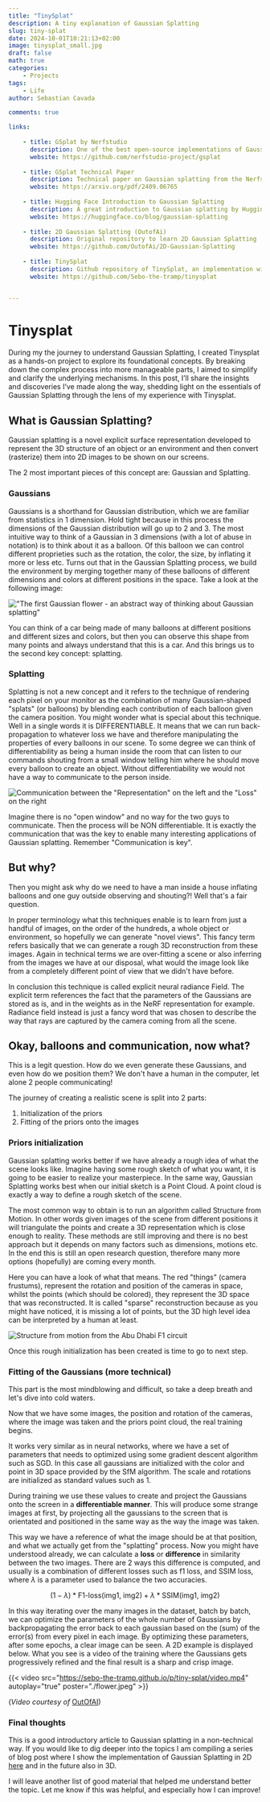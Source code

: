 ```yaml
---
title: "TinySplat"
description: A tiny explanation of Gaussian Splatting 
slug: tiny-splat
date: 2024-10-01T10:21:13+02:00
image: tinysplat_small.jpg
draft: false
math: true
categories:
    - Projects
tags:
    - Life
author: Sebastian Cavada

comments: true

links:
    
    - title: GSplat by Nerfstudio
      description: One of the best open-source implementations of Gaussian splatting
      website: https://github.com/nerfstudio-project/gsplat
      
    - title: GSplat Technical Paper
      description: Technical paper on Gaussian splatting from the Nerfstudio team
      website: https://arxiv.org/pdf/2409.06765
      
    - title: Hugging Face Introduction to Gaussian Splatting
      description: A great introduction to Gaussian splatting by Hugging Face
      website: https://huggingface.co/blog/gaussian-splatting    
    
    - title: 2D Gaussian Splatting (OutofAi)
      description: Original repository to learn 2D Gaussian Splatting
      website: https://github.com/OutofAi/2D-Gaussian-Splatting
      
    - title: TinySplat
      description: Github repository of TinySplat, an implementation with added explanations and a low-level framework
      website: https://github.com/Sebo-the-tramp/tinysplat    


---
```


# Tinysplat

During my the journey to understand Gaussian Splatting, I created Tinysplat as a hands-on project to explore its foundational concepts. By breaking down the complex process into more manageable parts, I aimed to simplify and clarify the underlying mechanisms. In this post, I’ll share the insights and discoveries I’ve made along the way, shedding light on the essentials of Gaussian Splatting through the lens of my experience with Tinysplat.

## What is Gaussian Splatting?

Gaussian splatting is a novel explicit surface representation developed to represent the 3D structure of an object or an environment and then convert (rasterize) them into 2D images to be shown on our screens.

The 2 most important pieces of this concept are: Gaussian and Splatting.

### Gaussians

Gaussians is a shorthand for Gaussian distribution, which we are familiar from statistics in 1 dimension. Hold tight because in this process the dimensions of the Gaussian distribution will go up to 2 and 3. The most intuitive way to think of a Gaussian in 3 dimensions (with a lot of abuse in notation) is to think about it as a balloon. Of this balloon we can control different proprieties such as the rotation, the color, the size, by inflating it more or less etc.
Turns out that in the Gaussian Splatting process, we build the environment by merging together many of these balloons of different dimensions and colors at different positions in the space. Take a look at the following image:

!["The first Gaussian flower - an abstract way of thinking about Gaussian splatting"](flower.jpeg)

You can think of a car being made of many balloons at different positions and different sizes and colors, but then you can observe this shape from many points and always understand that this is a car.
And this brings us to the second key concept: splatting.

### Splatting

Splatting is not a new concept and it refers to the technique of rendering each pixel on your monitor as the combination of many Gaussian-shaped "splats" (or balloons) by blending each contribution of each balloon given the camera position.
You might wonder what is special about this technique. Well in a single words it is DIFFERENTIABLE. It means that we can run back-propagation to whatever loss we have and therefore manipulating the properties of every balloons in our scene. To some degree we can think of differentiability as being a human inside the room that can listen to our commands shouting from a small window telling him where he should move every balloon to create an object. Without differentiability we would not have a way to communicate to the person inside.

![Communication between the "Representation" on the left and the "Loss" on the right](explanation.jpeg)

Imagine there is no "open window" and no way for the two guys to communicate. Then the process will be NON differentiable. It is exactly the communication that was the key to enable many interesting applications of Gaussian splatting. Remember "Communication is key".

## But why?

Then you might ask why do we need to have a man inside a house inflating balloons and one guy outside observing and shouting?! Well that's a fair question.

In proper terminology what this techniques enable is to learn from just a handful of images, on the order of the hundreds, a whole object or environment, so hopefully we can generate "novel views". This fancy term refers basically that we can generate a rough 3D reconstruction from these images. 
Again in technical terms we are over-fitting a scene or also inferring from the images we have at our disposal, what would the image look like from a completely different point of view that we didn't have before. 

In conclusion this technique is called explicit neural radiance Field. The explicit term references the fact that the parameters of the Gaussians are stored as is, and in the weights as in the NeRF representation for example. Radiance field instead is just a fancy word that was chosen to describe the way that rays are captured by the camera coming from all the scene.

## Okay, balloons and communication, now what?

This is a legit question. How do we even generate these Gaussians, and even how do we position them? We don't have a human in the computer, let alone 2 people communicating!

The journey of creating a realistic scene is split into 2 parts:

1. Initialization of the priors
2. Fitting of the priors onto the images

### Priors initialization

Gaussian splatting works better if we have already a rough idea of what the scene looks like. Imagine having some rough sketch of what you want, it is going to be easier to realize your masterpiece. In the same way, Gaussian Splatting works best when our initial sketch is a Point Cloud. A point cloud is exactly a way to define a rough sketch of the scene.

The most common way to obtain is to run an algorithm called Structure from Motion. In other words given images of the scene from different positions it will triangulate the points and create a 3D representation which is close enough to reality. These methods are still improving and there is no best approach but it depends on many factors such as dimensions, motions etc. In the end this is still an open research question, therefore many more options (hopefully) are coming every month.

Here you can have a look of what that means. The red "things" (camera frustums), represent the rotation and position of the cameras in space, whilst the points (which should be colored), they represent the 3D space that was reconstructed. It is called "sparse" reconstruction because as you might have noticed, it is missing a lot of points, but the 3D high level idea can be interpreted by a human at least.

![Structure from motion from the Abu Dhabi F1 circuit](sfm_example.png)

Once this rough initialization has been created is time to go to next step.


### Fitting of the Gaussians (more technical)

This part is the most mindblowing and difficult, so take a deep breath and let's dive into cold waters.

Now that we have some images, the position and rotation of the cameras, where the image was taken and the priors point cloud, the real training begins.

It works very similar as in neural networks, where we have a set of parameters that needs to optimized using some gradient descent algorithm such as SGD. In this case all gaussians are initialized with the color and point in 3D space provided by the SfM algorithm. The scale and rotations are initialized as standard values such as 1. 

During training we use these values to create and project the Gaussians onto the screen in a **differentiable manner**. This will produce some strange images at first, by projecting all the gaussians to the screen that is orientated and positioned in the same way as the way the image was taken. 

This way we have a reference of what the image should be at that position, and what we actually get from the "splatting" process. Now you might have understood already, we can calculate a **loss** or **difference** in similarity between the two images. There are 2 ways this difference is computed, and usually is a combination of different losses such as f1 loss, and SSIM loss, where $\lambda$ is a parameter used to balance the two accuracies.

$$
(1 - \lambda) * \text{F1-loss(img1, img2)} + \lambda * \text{SSIM(img1, img2)}
$$

In this way iterating over the many images in the dataset, batch by batch, we can optimize the parameters of the whole number of Gaussians by backpropagating the error back to each gaussian based on the (sum) of the error(s) from every pixel in each image.
By optimizing these parameters, after some epochs, a clear image can be seen. A 2D example is displayed below. What you see is a video of the training where the Gaussians gets progressively refined and the final result is a sharp and crisp image.

{{< video src="https://sebo-the-tramp.github.io/p/tiny-splat/video.mp4" autoplay="true" poster="./flower.jpeg" >}}

(*Video courtesy of* [OutOfAI](https://github.com/OutofAi/2D-Gaussian-Splatting))

### Final thoughts 

This is a good introductory article to Gaussian splatting in a non-technical way. If you would like to dig deeper into the topics I am compiling a series of blog post where I show the implementation of Gaussian Splatting in 2D [here](https://sebo-the-tramp.github.io/04_notebook/tinysplat/) and in the future also in 3D. 

I will leave another list of good material that helped me understand better the topic. Let me know if this was helpful, and especially how I can improve!